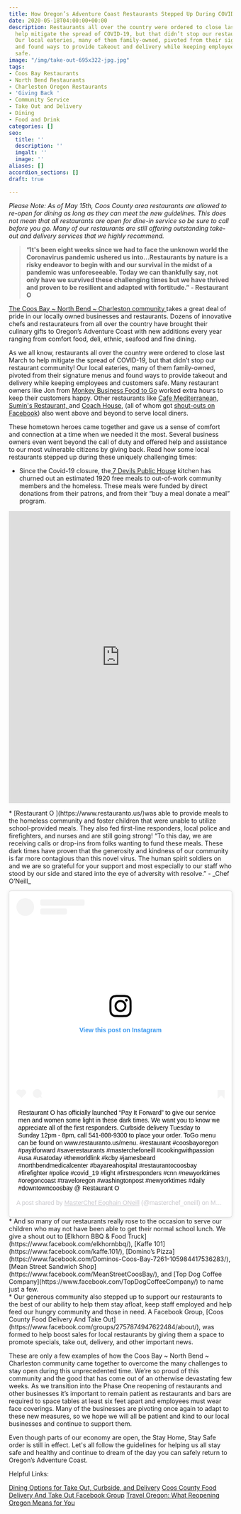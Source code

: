 ```yaml
---
title: How Oregon’s Adventure Coast Restaurants Stepped Up During COVID-19 Crisis
date: 2020-05-18T04:00:00+00:00
description: Restaurants all over the country were ordered to close last March to
  help mitigate the spread of COVID-19, but that didn’t stop our restaurant community!
  Our local eateries, many of them family-owned, pivoted from their signature menus
  and found ways to provide takeout and delivery while keeping employees and customers
  safe.
image: "/img/take-out-695x322-jpg.jpg"
tags:
- Coos Bay Restaurants
- North Bend Restaurants
- Charleston Oregon Restaurants
- 'Giving Back '
- Community Service
- Take Out and Delivery
- Dining
- Food and Drink
categories: []
seo:
  title: ''
  description: ''
  imgalt: ''
  image: ''
aliases: []
accordion_sections: []
draft: true

---
```

_Please Note: As of May 15th, Coos County area restaurants are allowed to re-open for dining as long as they can meet the new guidelines. This does not mean that all restaurants are open for dine-in service so be sure to call before you go. Many of our restaurants are still offering outstanding take-out and delivery services that we highly recommend._

> **“It's been eight weeks since we had to face the unknown world the Coronavirus pandemic ushered us into...Restaurants by nature is a risky endeavor to begin with and our survival in the midst of a pandemic was unforeseeable. Today we can thankfully say, not only have we survived these challenging times but we have thrived and proven to be resilient and adapted with fortitude.” - Restaurant O**

[The Coos Bay \~ North Bend \~ Charleston community ](https://www.oregonsadventurecoast.com/our-area/)takes a great deal of pride in our locally owned businesses and restaurants. Dozens of innovative chefs and restaurateurs from all over the country have brought their culinary gifts to Oregon’s Adventure Coast with new additions every year ranging from comfort food, deli, ethnic, seafood and fine dining.

As we all know, restaurants all over the country were ordered to close last March to help mitigate the spread of COVID-19, but that didn’t stop our restaurant community! Our local eateries, many of them family-owned, pivoted from their signature menus and found ways to provide takeout and delivery while keeping employees and customers safe. Many restaurant owners like Jon from [Monkey Business Food to Go](https://www.facebook.com/MonkeyBusinessFoodToGo/) worked extra hours to keep their customers happy. Other restaurants like [Cafe Mediterranean](), [Sumin's Restaurant, ](https://suminscoosbay.com/)and [Coach House](https://www.thecoachhousecoosbayor.com/), (all of whom got [shout-outs on Facebook](https://www.facebook.com/OregonsAdventureCoast/photos/a.207518371691/10158297483436692/?type=3&theater)) also went above and beyond to serve local diners.

These hometown heroes came together and gave us a sense of comfort and connection at a time when we needed it the most. Several business owners even went beyond the call of duty and offered help and assistance to our most vulnerable citizens by giving back. Read how some local restaurants stepped up during these uniquely challenging times:

* Since the Covid-19 closure, the[ 7 Devils Public House](https://www.7devilsbrewery.com/public-house.html#/) kitchen has churned out an estimated 1920 free meals to out-of-work community members and the homeless. These meals were funded by direct donations from their patrons, and from their “buy a meal donate a meal” program.<br>
<iframe src="https://www.facebook.com/plugins/post.php?href=https%3A%2F%2Fwww.facebook.com%2F7DevilsBrewingCo%2Fposts%2F3448791225149581&width=500" width="500" height="658" style="border:none;overflow:hidden" scrolling="no" frameborder="0" allowTransparency="true" allow="encrypted-media"></iframe><p>
* [Restaurant O ](https://www.restauranto.us/)was able to provide meals to the homeless community and foster children that were unable to utilize school-provided meals. They also fed first-line responders, local police and firefighters, and nurses and are still going strong! “To this day, we are receiving calls or drop-ins from folks wanting to fund these meals. These dark times have proven that the generosity and kindness of our community is far more contagious than this novel virus. The human spirit soldiers on and we are so grateful for your support and most especially to our staff who stood by our side and stared into the eye of adversity with resolve.” - _Chef O’Neill_<br>
<blockquote class="instagram-media" data-instgrm-captioned data-instgrm-permalink="https://www.instagram.com/p/B-SkZcihWEb/?utm_source=ig_embed&amp;utm_campaign=loading" data-instgrm-version="12" style=" background:#FFF; border:0; border-radius:3px; box-shadow:0 0 1px 0 rgba(0,0,0,0.5),0 1px 10px 0 rgba(0,0,0,0.15); margin: 1px; max-width:540px; min-width:326px; padding:0; width:99.375%; width:-webkit-calc(100% - 2px); width:calc(100% - 2px);"><div style="padding:16px;"> <a href="https://www.instagram.com/p/B-SkZcihWEb/?utm_source=ig_embed&amp;utm_campaign=loading" style=" background:#FFFFFF; line-height:0; padding:0 0; text-align:center; text-decoration:none; width:100%;" target="_blank"> <div style=" display: flex; flex-direction: row; align-items: center;"> <div style="background-color: #F4F4F4; border-radius: 50%; flex-grow: 0; height: 40px; margin-right: 14px; width: 40px;"></div> <div style="display: flex; flex-direction: column; flex-grow: 1; justify-content: center;"> <div style=" background-color: #F4F4F4; border-radius: 4px; flex-grow: 0; height: 14px; margin-bottom: 6px; width: 100px;"></div> <div style=" background-color: #F4F4F4; border-radius: 4px; flex-grow: 0; height: 14px; width: 60px;"></div></div></div><div style="padding: 19% 0;"></div> <div style="display:block; height:50px; margin:0 auto 12px; width:50px;"><svg width="50px" height="50px" viewBox="0 0 60 60" version="1.1" xmlns="https://www.w3.org/2000/svg" xmlns:xlink="https://www.w3.org/1999/xlink"><g stroke="none" stroke-width="1" fill="none" fill-rule="evenodd"><g transform="translate(-511.000000, -20.000000)" fill="#000000"><g><path d="M556.869,30.41 C554.814,30.41 553.148,32.076 553.148,34.131 C553.148,36.186 554.814,37.852 556.869,37.852 C558.924,37.852 560.59,36.186 560.59,34.131 C560.59,32.076 558.924,30.41 556.869,30.41 M541,60.657 C535.114,60.657 530.342,55.887 530.342,50 C530.342,44.114 535.114,39.342 541,39.342 C546.887,39.342 551.658,44.114 551.658,50 C551.658,55.887 546.887,60.657 541,60.657 M541,33.886 C532.1,33.886 524.886,41.1 524.886,50 C524.886,58.899 532.1,66.113 541,66.113 C549.9,66.113 557.115,58.899 557.115,50 C557.115,41.1 549.9,33.886 541,33.886 M565.378,62.101 C565.244,65.022 564.756,66.606 564.346,67.663 C563.803,69.06 563.154,70.057 562.106,71.106 C561.058,72.155 560.06,72.803 558.662,73.347 C557.607,73.757 556.021,74.244 553.102,74.378 C549.944,74.521 548.997,74.552 541,74.552 C533.003,74.552 532.056,74.521 528.898,74.378 C525.979,74.244 524.393,73.757 523.338,73.347 C521.94,72.803 520.942,72.155 519.894,71.106 C518.846,70.057 518.197,69.06 517.654,67.663 C517.244,66.606 516.755,65.022 516.623,62.101 C516.479,58.943 516.448,57.996 516.448,50 C516.448,42.003 516.479,41.056 516.623,37.899 C516.755,34.978 517.244,33.391 517.654,32.338 C518.197,30.938 518.846,29.942 519.894,28.894 C520.942,27.846 521.94,27.196 523.338,26.654 C524.393,26.244 525.979,25.756 528.898,25.623 C532.057,25.479 533.004,25.448 541,25.448 C548.997,25.448 549.943,25.479 553.102,25.623 C556.021,25.756 557.607,26.244 558.662,26.654 C560.06,27.196 561.058,27.846 562.106,28.894 C563.154,29.942 563.803,30.938 564.346,32.338 C564.756,33.391 565.244,34.978 565.378,37.899 C565.522,41.056 565.552,42.003 565.552,50 C565.552,57.996 565.522,58.943 565.378,62.101 M570.82,37.631 C570.674,34.438 570.167,32.258 569.425,30.349 C568.659,28.377 567.633,26.702 565.965,25.035 C564.297,23.368 562.623,22.342 560.652,21.575 C558.743,20.834 556.562,20.326 553.369,20.18 C550.169,20.033 549.148,20 541,20 C532.853,20 531.831,20.033 528.631,20.18 C525.438,20.326 523.257,20.834 521.349,21.575 C519.376,22.342 517.703,23.368 516.035,25.035 C514.368,26.702 513.342,28.377 512.574,30.349 C511.834,32.258 511.326,34.438 511.181,37.631 C511.035,40.831 511,41.851 511,50 C511,58.147 511.035,59.17 511.181,62.369 C511.326,65.562 511.834,67.743 512.574,69.651 C513.342,71.625 514.368,73.296 516.035,74.965 C517.703,76.634 519.376,77.658 521.349,78.425 C523.257,79.167 525.438,79.673 528.631,79.82 C531.831,79.965 532.853,80.001 541,80.001 C549.148,80.001 550.169,79.965 553.369,79.82 C556.562,79.673 558.743,79.167 560.652,78.425 C562.623,77.658 564.297,76.634 565.965,74.965 C567.633,73.296 568.659,71.625 569.425,69.651 C570.167,67.743 570.674,65.562 570.82,62.369 C570.966,59.17 571,58.147 571,50 C571,41.851 570.966,40.831 570.82,37.631"></path></g></g></g></svg></div><div style="padding-top: 8px;"> <div style=" color:#3897f0; font-family:Arial,sans-serif; font-size:14px; font-style:normal; font-weight:550; line-height:18px;"> View this post on Instagram</div></div><div style="padding: 12.5% 0;"></div> <div style="display: flex; flex-direction: row; margin-bottom: 14px; align-items: center;"><div> <div style="background-color: #F4F4F4; border-radius: 50%; height: 12.5px; width: 12.5px; transform: translateX(0px) translateY(7px);"></div> <div style="background-color: #F4F4F4; height: 12.5px; transform: rotate(-45deg) translateX(3px) translateY(1px); width: 12.5px; flex-grow: 0; margin-right: 14px; margin-left: 2px;"></div> <div style="background-color: #F4F4F4; border-radius: 50%; height: 12.5px; width: 12.5px; transform: translateX(9px) translateY(-18px);"></div></div><div style="margin-left: 8px;"> <div style=" background-color: #F4F4F4; border-radius: 50%; flex-grow: 0; height: 20px; width: 20px;"></div> <div style=" width: 0; height: 0; border-top: 2px solid transparent; border-left: 6px solid #f4f4f4; border-bottom: 2px solid transparent; transform: translateX(16px) translateY(-4px) rotate(30deg)"></div></div><div style="margin-left: auto;"> <div style=" width: 0px; border-top: 8px solid #F4F4F4; border-right: 8px solid transparent; transform: translateY(16px);"></div> <div style=" background-color: #F4F4F4; flex-grow: 0; height: 12px; width: 16px; transform: translateY(-4px);"></div> <div style=" width: 0; height: 0; border-top: 8px solid #F4F4F4; border-left: 8px solid transparent; transform: translateY(-4px) translateX(8px);"></div></div></div></a> <p style=" margin:8px 0 0 0; padding:0 4px;"> <a href="https://www.instagram.com/p/B-SkZcihWEb/?utm_source=ig_embed&amp;utm_campaign=loading" style=" color:#000; font-family:Arial,sans-serif; font-size:14px; font-style:normal; font-weight:normal; line-height:17px; text-decoration:none; word-wrap:break-word;" target="_blank">Restaurant O has officially launched “Pay It Forward” to give our service men and women some light in these dark times. We want you to know we appreciate all of the first responders. Curbside delivery Tuesday to Sunday 12pm - 8pm, call 541-808-9300 to place your order. ToGo menu can be found on www.restauranto.us/menu. #restaurant #coosbayoregon #payitforward #saverestaurants #masterchefoneill #cookingwithpassion #usa #usatoday #theworldlink #kcby #jamesbeard #northbendmedicalcenter #bayareahospital #restaurantocoosbay #firefighter #police #covid_19 #light #firstresponders #cnn #newyorktimes #oregoncoast #traveloregon #washingtonpost #newyorktimes #daily #downtowncoosbay @ Restaurant O</a></p> <p style=" color:#c9c8cd; font-family:Arial,sans-serif; font-size:14px; line-height:17px; margin-bottom:0; margin-top:8px; overflow:hidden; padding:8px 0 7px; text-align:center; text-overflow:ellipsis; white-space:nowrap;">A post shared by <a href="https://www.instagram.com/masterchef_oneill/?utm_source=ig_embed&amp;utm_campaign=loading" style=" color:#c9c8cd; font-family:Arial,sans-serif; font-size:14px; font-style:normal; font-weight:normal; line-height:17px;" target="_blank"> MasterChef Eoghain ONeill</a> (@masterchef_oneill) on <time style=" font-family:Arial,sans-serif; font-size:14px; line-height:17px;" datetime="2020-03-28T20:07:03+00:00">Mar 28, 2020 at 1:07pm PDT</time></p></div></blockquote> <script async src="//www.instagram.com/embed.js"></script>
* And so many of our restaurants really rose to the occasion to serve our children who may not have been able to get their normal school lunch. We give a shout out to [Elkhorn BBQ & Food Truck](https://www.facebook.com/elkhornbbq/), [Kaffe 101](https://www.facebook.com/kaffe.101/), [Domino’s Pizza](https://www.facebook.com/Dominos-Coos-Bay-7261-105984417536283/), [Mean Street Sandwich Shop](https://www.facebook.com/MeanStreetCoosBay/), and [Top Dog Coffee Company](https://www.facebook.com/TopDogCoffeeCompany/) to name just a few.<br>
* Our generous community also stepped up to support our restaurants to the best of our ability to help them stay afloat, keep staff employed and help feed our hungry community and those in need. A Facebook Group, [Coos County Food Delivery And Take Out](https://www.facebook.com/groups/2757874947622484/about/), was formed to help boost sales for local restaurants by giving them a space to promote specials, take out, delivery, and other important news.

These are only a few examples of how the Coos Bay \~ North Bend \~ Charleston community came together to overcome the many challenges to stay open during this unprecedented time. We’re so proud of this community and the good that has come out of an otherwise devastating few weeks. As we transition into the Phase One reopening of restaurants and other businesses it’s important to remain patient as restaurants and bars are required to space tables at least six feet apart and employees must wear face coverings. Many of the businesses are pivoting once again to adapt to these new measures, so we hope we will all be patient and kind to our local businesses and continue to support them.

Even though parts of our economy are open, the Stay Home, Stay Safe order is still in effect. Let's all follow the guidelines for helping us all stay safe and healthy and continue to dream of the day you can safely return to Oregon’s Adventure Coast.

Helpful Links:

[Dining Options for Take Out, Curbside, and Delivery](https://www.oregonsadventurecoast.com/dining-options-takeout/)
[Coos County Food Delivery And Take Out Facebook Group](https://www.facebook.com/groups/2757874947622484/about/)
[Travel Oregon: What Reopening Oregon Means for You](https://traveloregon.com/things-to-do/what-reopening-oregon-means-for-you/?utm_source=Facebook&utm_campaign=General&utm_medium=social&utm_content=PromotedPost&utm_term=TravelOregon&fbclid=IwAR3xMUDeX5AoNocKv6zJZsMyp1iF3qtUunxpzCNdp-ByO6pqkjbcS5F6MT8)